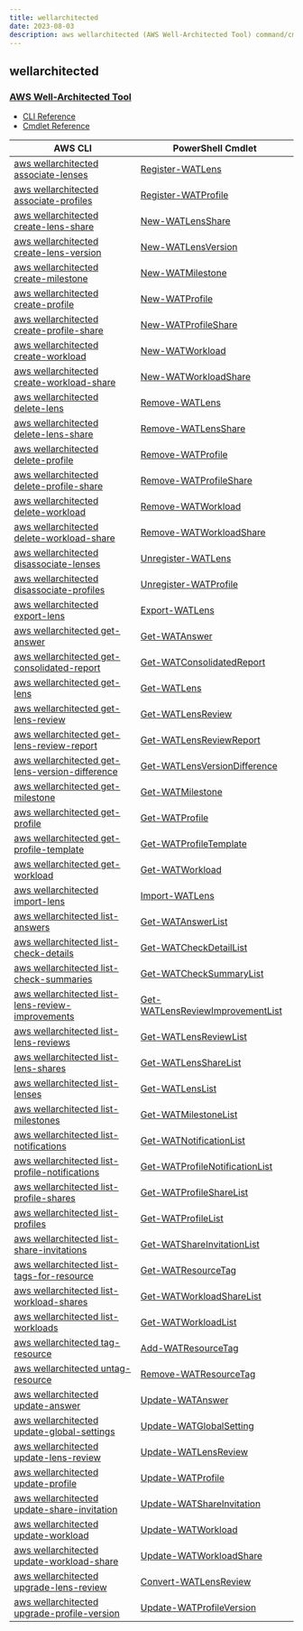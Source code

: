 ```yaml
---
title: wellarchitected
date: 2023-08-03
description: aws wellarchitected (AWS Well-Architected Tool) command/cmdlet list.
---
```


## wellarchitected

### [AWS Well-Architected Tool](https://aws.amazon.com/well-architected-tool/)

* [CLI Reference](https://awscli.amazonaws.com/v2/documentation/api/latest/reference/wellarchitected/index.html)
* [Cmdlet Reference](https://docs.aws.amazon.com/powershell/latest/reference/items/WellArchitected_cmdlets.html)

|AWS CLI|PowerShell Cmdlet|
|----|----|
|[aws wellarchitected associate-lenses](https://awscli.amazonaws.com/v2/documentation/api/latest/reference/wellarchitected/associate-lenses.html)|[Register-WATLens](https://docs.aws.amazon.com/powershell/latest/reference/items/Register-WATLens.html)|
|[aws wellarchitected associate-profiles](https://awscli.amazonaws.com/v2/documentation/api/latest/reference/wellarchitected/associate-profiles.html)|[Register-WATProfile](https://docs.aws.amazon.com/powershell/latest/reference/items/Register-WATProfile.html)|
|[aws wellarchitected create-lens-share](https://awscli.amazonaws.com/v2/documentation/api/latest/reference/wellarchitected/create-lens-share.html)|[New-WATLensShare](https://docs.aws.amazon.com/powershell/latest/reference/items/New-WATLensShare.html)|
|[aws wellarchitected create-lens-version](https://awscli.amazonaws.com/v2/documentation/api/latest/reference/wellarchitected/create-lens-version.html)|[New-WATLensVersion](https://docs.aws.amazon.com/powershell/latest/reference/items/New-WATLensVersion.html)|
|[aws wellarchitected create-milestone](https://awscli.amazonaws.com/v2/documentation/api/latest/reference/wellarchitected/create-milestone.html)|[New-WATMilestone](https://docs.aws.amazon.com/powershell/latest/reference/items/New-WATMilestone.html)|
|[aws wellarchitected create-profile](https://awscli.amazonaws.com/v2/documentation/api/latest/reference/wellarchitected/create-profile.html)|[New-WATProfile](https://docs.aws.amazon.com/powershell/latest/reference/items/New-WATProfile.html)|
|[aws wellarchitected create-profile-share](https://awscli.amazonaws.com/v2/documentation/api/latest/reference/wellarchitected/create-profile-share.html)|[New-WATProfileShare](https://docs.aws.amazon.com/powershell/latest/reference/items/New-WATProfileShare.html)|
|[aws wellarchitected create-workload](https://awscli.amazonaws.com/v2/documentation/api/latest/reference/wellarchitected/create-workload.html)|[New-WATWorkload](https://docs.aws.amazon.com/powershell/latest/reference/items/New-WATWorkload.html)|
|[aws wellarchitected create-workload-share](https://awscli.amazonaws.com/v2/documentation/api/latest/reference/wellarchitected/create-workload-share.html)|[New-WATWorkloadShare](https://docs.aws.amazon.com/powershell/latest/reference/items/New-WATWorkloadShare.html)|
|[aws wellarchitected delete-lens](https://awscli.amazonaws.com/v2/documentation/api/latest/reference/wellarchitected/delete-lens.html)|[Remove-WATLens](https://docs.aws.amazon.com/powershell/latest/reference/items/Remove-WATLens.html)|
|[aws wellarchitected delete-lens-share](https://awscli.amazonaws.com/v2/documentation/api/latest/reference/wellarchitected/delete-lens-share.html)|[Remove-WATLensShare](https://docs.aws.amazon.com/powershell/latest/reference/items/Remove-WATLensShare.html)|
|[aws wellarchitected delete-profile](https://awscli.amazonaws.com/v2/documentation/api/latest/reference/wellarchitected/delete-profile.html)|[Remove-WATProfile](https://docs.aws.amazon.com/powershell/latest/reference/items/Remove-WATProfile.html)|
|[aws wellarchitected delete-profile-share](https://awscli.amazonaws.com/v2/documentation/api/latest/reference/wellarchitected/delete-profile-share.html)|[Remove-WATProfileShare](https://docs.aws.amazon.com/powershell/latest/reference/items/Remove-WATProfileShare.html)|
|[aws wellarchitected delete-workload](https://awscli.amazonaws.com/v2/documentation/api/latest/reference/wellarchitected/delete-workload.html)|[Remove-WATWorkload](https://docs.aws.amazon.com/powershell/latest/reference/items/Remove-WATWorkload.html)|
|[aws wellarchitected delete-workload-share](https://awscli.amazonaws.com/v2/documentation/api/latest/reference/wellarchitected/delete-workload-share.html)|[Remove-WATWorkloadShare](https://docs.aws.amazon.com/powershell/latest/reference/items/Remove-WATWorkloadShare.html)|
|[aws wellarchitected disassociate-lenses](https://awscli.amazonaws.com/v2/documentation/api/latest/reference/wellarchitected/disassociate-lenses.html)|[Unregister-WATLens](https://docs.aws.amazon.com/powershell/latest/reference/items/Unregister-WATLens.html)|
|[aws wellarchitected disassociate-profiles](https://awscli.amazonaws.com/v2/documentation/api/latest/reference/wellarchitected/disassociate-profiles.html)|[Unregister-WATProfile](https://docs.aws.amazon.com/powershell/latest/reference/items/Unregister-WATProfile.html)|
|[aws wellarchitected export-lens](https://awscli.amazonaws.com/v2/documentation/api/latest/reference/wellarchitected/export-lens.html)|[Export-WATLens](https://docs.aws.amazon.com/powershell/latest/reference/items/Export-WATLens.html)|
|[aws wellarchitected get-answer](https://awscli.amazonaws.com/v2/documentation/api/latest/reference/wellarchitected/get-answer.html)|[Get-WATAnswer](https://docs.aws.amazon.com/powershell/latest/reference/items/Get-WATAnswer.html)|
|[aws wellarchitected get-consolidated-report](https://awscli.amazonaws.com/v2/documentation/api/latest/reference/wellarchitected/get-consolidated-report.html)|[Get-WATConsolidatedReport](https://docs.aws.amazon.com/powershell/latest/reference/items/Get-WATConsolidatedReport.html)|
|[aws wellarchitected get-lens](https://awscli.amazonaws.com/v2/documentation/api/latest/reference/wellarchitected/get-lens.html)|[Get-WATLens](https://docs.aws.amazon.com/powershell/latest/reference/items/Get-WATLens.html)|
|[aws wellarchitected get-lens-review](https://awscli.amazonaws.com/v2/documentation/api/latest/reference/wellarchitected/get-lens-review.html)|[Get-WATLensReview](https://docs.aws.amazon.com/powershell/latest/reference/items/Get-WATLensReview.html)|
|[aws wellarchitected get-lens-review-report](https://awscli.amazonaws.com/v2/documentation/api/latest/reference/wellarchitected/get-lens-review-report.html)|[Get-WATLensReviewReport](https://docs.aws.amazon.com/powershell/latest/reference/items/Get-WATLensReviewReport.html)|
|[aws wellarchitected get-lens-version-difference](https://awscli.amazonaws.com/v2/documentation/api/latest/reference/wellarchitected/get-lens-version-difference.html)|[Get-WATLensVersionDifference](https://docs.aws.amazon.com/powershell/latest/reference/items/Get-WATLensVersionDifference.html)|
|[aws wellarchitected get-milestone](https://awscli.amazonaws.com/v2/documentation/api/latest/reference/wellarchitected/get-milestone.html)|[Get-WATMilestone](https://docs.aws.amazon.com/powershell/latest/reference/items/Get-WATMilestone.html)|
|[aws wellarchitected get-profile](https://awscli.amazonaws.com/v2/documentation/api/latest/reference/wellarchitected/get-profile.html)|[Get-WATProfile](https://docs.aws.amazon.com/powershell/latest/reference/items/Get-WATProfile.html)|
|[aws wellarchitected get-profile-template](https://awscli.amazonaws.com/v2/documentation/api/latest/reference/wellarchitected/get-profile-template.html)|[Get-WATProfileTemplate](https://docs.aws.amazon.com/powershell/latest/reference/items/Get-WATProfileTemplate.html)|
|[aws wellarchitected get-workload](https://awscli.amazonaws.com/v2/documentation/api/latest/reference/wellarchitected/get-workload.html)|[Get-WATWorkload](https://docs.aws.amazon.com/powershell/latest/reference/items/Get-WATWorkload.html)|
|[aws wellarchitected import-lens](https://awscli.amazonaws.com/v2/documentation/api/latest/reference/wellarchitected/import-lens.html)|[Import-WATLens](https://docs.aws.amazon.com/powershell/latest/reference/items/Import-WATLens.html)|
|[aws wellarchitected list-answers](https://awscli.amazonaws.com/v2/documentation/api/latest/reference/wellarchitected/list-answers.html)|[Get-WATAnswerList](https://docs.aws.amazon.com/powershell/latest/reference/items/Get-WATAnswerList.html)|
|[aws wellarchitected list-check-details](https://awscli.amazonaws.com/v2/documentation/api/latest/reference/wellarchitected/list-check-details.html)|[Get-WATCheckDetailList](https://docs.aws.amazon.com/powershell/latest/reference/items/Get-WATCheckDetailList.html)|
|[aws wellarchitected list-check-summaries](https://awscli.amazonaws.com/v2/documentation/api/latest/reference/wellarchitected/list-check-summaries.html)|[Get-WATCheckSummaryList](https://docs.aws.amazon.com/powershell/latest/reference/items/Get-WATCheckSummaryList.html)|
|[aws wellarchitected list-lens-review-improvements](https://awscli.amazonaws.com/v2/documentation/api/latest/reference/wellarchitected/list-lens-review-improvements.html)|[Get-WATLensReviewImprovementList](https://docs.aws.amazon.com/powershell/latest/reference/items/Get-WATLensReviewImprovementList.html)|
|[aws wellarchitected list-lens-reviews](https://awscli.amazonaws.com/v2/documentation/api/latest/reference/wellarchitected/list-lens-reviews.html)|[Get-WATLensReviewList](https://docs.aws.amazon.com/powershell/latest/reference/items/Get-WATLensReviewList.html)|
|[aws wellarchitected list-lens-shares](https://awscli.amazonaws.com/v2/documentation/api/latest/reference/wellarchitected/list-lens-shares.html)|[Get-WATLensShareList](https://docs.aws.amazon.com/powershell/latest/reference/items/Get-WATLensShareList.html)|
|[aws wellarchitected list-lenses](https://awscli.amazonaws.com/v2/documentation/api/latest/reference/wellarchitected/list-lenses.html)|[Get-WATLensList](https://docs.aws.amazon.com/powershell/latest/reference/items/Get-WATLensList.html)|
|[aws wellarchitected list-milestones](https://awscli.amazonaws.com/v2/documentation/api/latest/reference/wellarchitected/list-milestones.html)|[Get-WATMilestoneList](https://docs.aws.amazon.com/powershell/latest/reference/items/Get-WATMilestoneList.html)|
|[aws wellarchitected list-notifications](https://awscli.amazonaws.com/v2/documentation/api/latest/reference/wellarchitected/list-notifications.html)|[Get-WATNotificationList](https://docs.aws.amazon.com/powershell/latest/reference/items/Get-WATNotificationList.html)|
|[aws wellarchitected list-profile-notifications](https://awscli.amazonaws.com/v2/documentation/api/latest/reference/wellarchitected/list-profile-notifications.html)|[Get-WATProfileNotificationList](https://docs.aws.amazon.com/powershell/latest/reference/items/Get-WATProfileNotificationList.html)|
|[aws wellarchitected list-profile-shares](https://awscli.amazonaws.com/v2/documentation/api/latest/reference/wellarchitected/list-profile-shares.html)|[Get-WATProfileShareList](https://docs.aws.amazon.com/powershell/latest/reference/items/Get-WATProfileShareList.html)|
|[aws wellarchitected list-profiles](https://awscli.amazonaws.com/v2/documentation/api/latest/reference/wellarchitected/list-profiles.html)|[Get-WATProfileList](https://docs.aws.amazon.com/powershell/latest/reference/items/Get-WATProfileList.html)|
|[aws wellarchitected list-share-invitations](https://awscli.amazonaws.com/v2/documentation/api/latest/reference/wellarchitected/list-share-invitations.html)|[Get-WATShareInvitationList](https://docs.aws.amazon.com/powershell/latest/reference/items/Get-WATShareInvitationList.html)|
|[aws wellarchitected list-tags-for-resource](https://awscli.amazonaws.com/v2/documentation/api/latest/reference/wellarchitected/list-tags-for-resource.html)|[Get-WATResourceTag](https://docs.aws.amazon.com/powershell/latest/reference/items/Get-WATResourceTag.html)|
|[aws wellarchitected list-workload-shares](https://awscli.amazonaws.com/v2/documentation/api/latest/reference/wellarchitected/list-workload-shares.html)|[Get-WATWorkloadShareList](https://docs.aws.amazon.com/powershell/latest/reference/items/Get-WATWorkloadShareList.html)|
|[aws wellarchitected list-workloads](https://awscli.amazonaws.com/v2/documentation/api/latest/reference/wellarchitected/list-workloads.html)|[Get-WATWorkloadList](https://docs.aws.amazon.com/powershell/latest/reference/items/Get-WATWorkloadList.html)|
|[aws wellarchitected tag-resource](https://awscli.amazonaws.com/v2/documentation/api/latest/reference/wellarchitected/tag-resource.html)|[Add-WATResourceTag](https://docs.aws.amazon.com/powershell/latest/reference/items/Add-WATResourceTag.html)|
|[aws wellarchitected untag-resource](https://awscli.amazonaws.com/v2/documentation/api/latest/reference/wellarchitected/untag-resource.html)|[Remove-WATResourceTag](https://docs.aws.amazon.com/powershell/latest/reference/items/Remove-WATResourceTag.html)|
|[aws wellarchitected update-answer](https://awscli.amazonaws.com/v2/documentation/api/latest/reference/wellarchitected/update-answer.html)|[Update-WATAnswer](https://docs.aws.amazon.com/powershell/latest/reference/items/Update-WATAnswer.html)|
|[aws wellarchitected update-global-settings](https://awscli.amazonaws.com/v2/documentation/api/latest/reference/wellarchitected/update-global-settings.html)|[Update-WATGlobalSetting](https://docs.aws.amazon.com/powershell/latest/reference/items/Update-WATGlobalSetting.html)|
|[aws wellarchitected update-lens-review](https://awscli.amazonaws.com/v2/documentation/api/latest/reference/wellarchitected/update-lens-review.html)|[Update-WATLensReview](https://docs.aws.amazon.com/powershell/latest/reference/items/Update-WATLensReview.html)|
|[aws wellarchitected update-profile](https://awscli.amazonaws.com/v2/documentation/api/latest/reference/wellarchitected/update-profile.html)|[Update-WATProfile](https://docs.aws.amazon.com/powershell/latest/reference/items/Update-WATProfile.html)|
|[aws wellarchitected update-share-invitation](https://awscli.amazonaws.com/v2/documentation/api/latest/reference/wellarchitected/update-share-invitation.html)|[Update-WATShareInvitation](https://docs.aws.amazon.com/powershell/latest/reference/items/Update-WATShareInvitation.html)|
|[aws wellarchitected update-workload](https://awscli.amazonaws.com/v2/documentation/api/latest/reference/wellarchitected/update-workload.html)|[Update-WATWorkload](https://docs.aws.amazon.com/powershell/latest/reference/items/Update-WATWorkload.html)|
|[aws wellarchitected update-workload-share](https://awscli.amazonaws.com/v2/documentation/api/latest/reference/wellarchitected/update-workload-share.html)|[Update-WATWorkloadShare](https://docs.aws.amazon.com/powershell/latest/reference/items/Update-WATWorkloadShare.html)|
|[aws wellarchitected upgrade-lens-review](https://awscli.amazonaws.com/v2/documentation/api/latest/reference/wellarchitected/upgrade-lens-review.html)|[Convert-WATLensReview](https://docs.aws.amazon.com/powershell/latest/reference/items/Convert-WATLensReview.html)|
|[aws wellarchitected upgrade-profile-version](https://awscli.amazonaws.com/v2/documentation/api/latest/reference/wellarchitected/upgrade-profile-version.html)|[Update-WATProfileVersion](https://docs.aws.amazon.com/powershell/latest/reference/items/Update-WATProfileVersion.html)|

